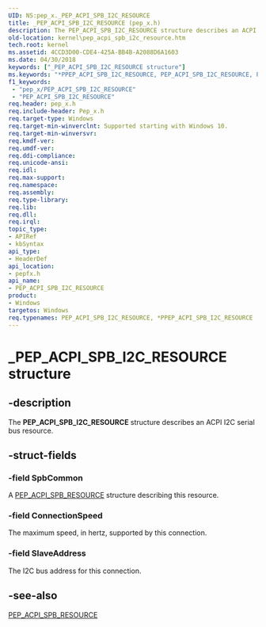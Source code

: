 ```yaml
---
UID: NS:pep_x._PEP_ACPI_SPB_I2C_RESOURCE
title: _PEP_ACPI_SPB_I2C_RESOURCE (pep_x.h)
description: The PEP_ACPI_SPB_I2C_RESOURCE structure describes an ACPI I2C serial bus resource.
old-location: kernel\pep_acpi_spb_i2c_resource.htm
tech.root: kernel
ms.assetid: 4CCD3D00-CDE4-425A-BB4B-A2088D6A1603
ms.date: 04/30/2018
keywords: ["_PEP_ACPI_SPB_I2C_RESOURCE structure"]
ms.keywords: "*PPEP_ACPI_SPB_I2C_RESOURCE, PEP_ACPI_SPB_I2C_RESOURCE, PEP_ACPI_SPB_I2C_RESOURCE structure [Kernel-Mode Driver Architecture], PPEP_ACPI_SPB_I2C_RESOURCE, PPEP_ACPI_SPB_I2C_RESOURCE structure pointer [Kernel-Mode Driver Architecture], _PEP_ACPI_SPB_I2C_RESOURCE, kernel.pep_acpi_spb_i2c_resource, pepfx/PEP_ACPI_SPB_I2C_RESOURCE, pepfx/PPEP_ACPI_SPB_I2C_RESOURCE"
f1_keywords:
 - "pep_x/PEP_ACPI_SPB_I2C_RESOURCE"
 - "PEP_ACPI_SPB_I2C_RESOURCE"
req.header: pep_x.h
req.include-header: Pep_x.h
req.target-type: Windows
req.target-min-winverclnt: Supported starting with Windows 10.
req.target-min-winversvr: 
req.kmdf-ver: 
req.umdf-ver: 
req.ddi-compliance: 
req.unicode-ansi: 
req.idl: 
req.max-support: 
req.namespace: 
req.assembly: 
req.type-library: 
req.lib: 
req.dll: 
req.irql: 
topic_type:
- APIRef
- kbSyntax
api_type:
- HeaderDef
api_location:
- pepfx.h
api_name:
- PEP_ACPI_SPB_I2C_RESOURCE
product:
- Windows
targetos: Windows
req.typenames: PEP_ACPI_SPB_I2C_RESOURCE, *PPEP_ACPI_SPB_I2C_RESOURCE
---
```


# _PEP_ACPI_SPB_I2C_RESOURCE structure


## -description


The <b>PEP_ACPI_SPB_I2C_RESOURCE</b> structure describes an ACPI I2C serial bus resource.


## -struct-fields




### -field SpbCommon

A <a href="https://docs.microsoft.com/windows-hardware/drivers/ddi/pepfx/ns-pepfx-_pep_acpi_spb_resource">PEP_ACPI_SPB_RESOURCE</a> structure describing this resource.


### -field ConnectionSpeed

The maximum speed, in hertz, supported by this connection.


### -field SlaveAddress

The I2C bus address for this connection.


## -see-also




<a href="https://docs.microsoft.com/windows-hardware/drivers/ddi/pepfx/ns-pepfx-_pep_acpi_spb_resource">PEP_ACPI_SPB_RESOURCE</a>
 

 

